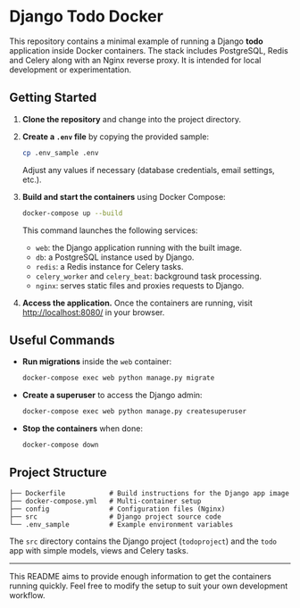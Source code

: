 # Django Todo Docker

This repository contains a minimal example of running a Django **todo** application inside Docker containers. The stack includes PostgreSQL, Redis and Celery along with an Nginx reverse proxy. It is intended for local development or experimentation.

## Getting Started

1. **Clone the repository** and change into the project directory.
2. **Create a `.env` file** by copying the provided sample:

   ```bash
   cp .env_sample .env
   ```
   Adjust any values if necessary (database credentials, email settings, etc.).

3. **Build and start the containers** using Docker Compose:

   ```bash
   docker-compose up --build
   ```

   This command launches the following services:
   - `web`: the Django application running with the built image.
   - `db`: a PostgreSQL instance used by Django.
   - `redis`: a Redis instance for Celery tasks.
   - `celery_worker` and `celery_beat`: background task processing.
   - `nginx`: serves static files and proxies requests to Django.

4. **Access the application.** Once the containers are running, visit <http://localhost:8080/> in your browser.

## Useful Commands

- **Run migrations** inside the `web` container:

  ```bash
  docker-compose exec web python manage.py migrate
  ```

- **Create a superuser** to access the Django admin:

  ```bash
  docker-compose exec web python manage.py createsuperuser
  ```

- **Stop the containers** when done:

  ```bash
  docker-compose down
  ```

## Project Structure

```
├── Dockerfile           # Build instructions for the Django app image
├── docker-compose.yml   # Multi-container setup
├── config               # Configuration files (Nginx)
├── src                  # Django project source code
└── .env_sample          # Example environment variables
```

The `src` directory contains the Django project (`todoproject`) and the `todo` app with simple models, views and Celery tasks.

---

This README aims to provide enough information to get the containers running quickly. Feel free to modify the setup to suit your own development workflow.
